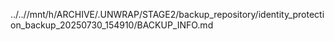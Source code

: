 ../..//mnt/h/ARCHIVE/.UNWRAP/STAGE2/backup_repository/identity_protection_backup_20250730_154910/BACKUP_INFO.md